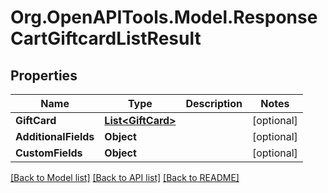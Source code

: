 # Org.OpenAPITools.Model.ResponseCartGiftcardListResult

## Properties

Name | Type | Description | Notes
------------ | ------------- | ------------- | -------------
**GiftCard** | [**List&lt;GiftCard&gt;**](GiftCard.md) |  | [optional] 
**AdditionalFields** | **Object** |  | [optional] 
**CustomFields** | **Object** |  | [optional] 

[[Back to Model list]](../README.md#documentation-for-models) [[Back to API list]](../README.md#documentation-for-api-endpoints) [[Back to README]](../README.md)

